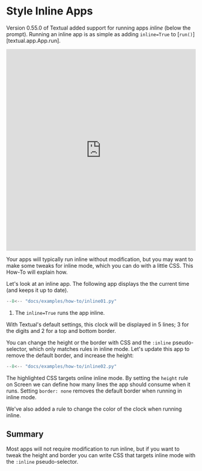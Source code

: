 # Style Inline Apps

Version 0.55.0 of Textual added support for running apps *inline* (below the prompt).
Running an inline app is as simple as adding `inline=True` to [`run()`][textual.app.App.run].

<iframe width="100%" style="aspect-ratio:757/804;" src="https://www.youtube.com/embed/dxAf3vDr4aQ" title="Textual Inline mode" frameborder="0" allow="accelerometer; autoplay; clipboard-write; encrypted-media; gyroscope; picture-in-picture; web-share" referrerpolicy="strict-origin-when-cross-origin" allowfullscreen></iframe>

Your apps will typically run inline without modification, but you may want to make some tweaks for inline mode, which you can do with a little CSS.
This How-To will explain how.

Let's look at an inline app.
The following app displays the the current time (and keeps it up to date).

```python hl_lines="31"
--8<-- "docs/examples/how-to/inline01.py"
```

1. The `inline=True` runs the app inline.

With Textual's default settings, this clock will be displayed in 5 lines; 3 for the digits and 2 for a top and bottom border.

You can change the height or the border with CSS and the `:inline` pseudo-selector, which only matches rules in inline mode.
Let's update this app to remove the default border, and increase the height:

```python hl_lines="11-17"
--8<-- "docs/examples/how-to/inline02.py"
```

The highlighted CSS targets online inline mode.
By setting the `height` rule on Screen we can define how many lines the app should consume when it runs.
Setting `border: none` removes the default border when running in inline mode.

We've also added a rule to change the color of the clock when running inline.

## Summary

Most apps will not require modification to run inline, but if you want to tweak the height and border you can write CSS that targets inline mode with the `:inline` pseudo-selector.

